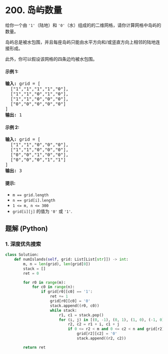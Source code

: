 # 200. 岛屿数量
给你一个由 `'1'`（陆地）和 `'0'`（水）组成的的二维网格，请你计算网格中岛屿的数量。

岛屿总是被水包围，并且每座岛屿只能由水平方向和/或竖直方向上相邻的陆地连接形成。

此外，你可以假设该网格的四条边均被水包围。

#### 示例 1:
<pre>
<b>输入:</b> grid = [
  ["1","1","1","1","0"],
  ["1","1","0","1","0"],
  ["1","1","0","0","0"],
  ["0","0","0","0","0"]
]
<b>输出:</b> 1
</pre>

#### 示例 2:
<pre>
<b>输入:</b> grid = [
  ["1","1","0","0","0"],
  ["1","1","0","0","0"],
  ["0","0","1","0","0"],
  ["0","0","0","1","1"]
]
<b>输出:</b> 3
</pre>

#### 提示:
* `m == grid.length`
* `n == grid[i].length`
* `1 <= m, n <= 300`
* `grid[i][j]` 的值为 `'0'` 或 `'1'`.

## 题解 (Python)

### 1. 深度优先搜索
```Python
class Solution:
    def numIslands(self, grid: List[List[str]]) -> int:
        m, n = len(grid), len(grid[0])
        stack = []
        ret = 0

        for r0 in range(m):
            for c0 in range(n):
                if grid[r0][c0] == '1':
                    ret += 1
                    grid[r0][c0] = '0'
                    stack.append((r0, c0))
                    while stack:
                        r1, c1 = stack.pop()
                        for (i, j) in [(0, -1), (0, 1), (1, 0), (-1, 0)]:
                            r2, c2 = r1 + i, c1 + j
                            if 0 <= r2 < m and 0 <= c2 < n and grid[r2][c2] == '1':
                                grid[r2][c2] = '0'
                                stack.append((r2, c2))

        return ret
```
